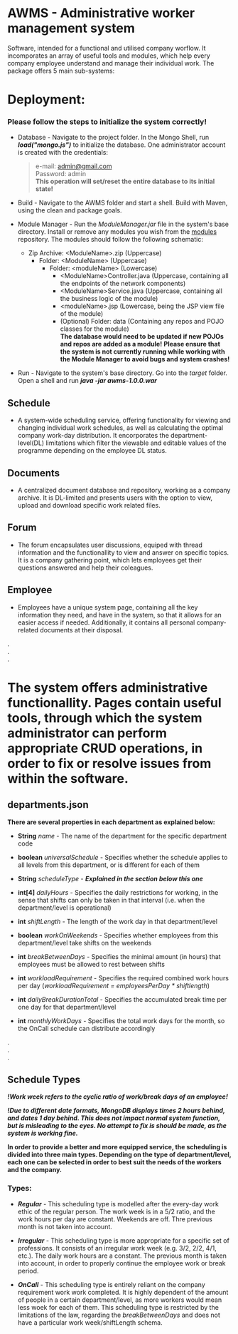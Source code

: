 # AWMS - Administrative worker management system
Software, intended for a functional and utilised company worflow. It incomporates an array of useful tools and modules, which help every company employee understand and manage their individual work. The package offers 5 main sub-systems:

# Deployment:
### Please follow the steps to initialize the system correctly!
*   Database - Navigate to the project folder. In the Mongo Shell, run ***load("mongo.js")*** to initialize the database. One administrator account is created with the credentials:  
    > e-mail: admin@gmail.com  
    > Password: admin  
    __This operation will set/reset the entire database to its initial state!__  
    
*   Build - Navigate to the AWMS folder and start a shell. Build with Maven, using the clean and package goals.
  
*   Module Manager - Run the *ModuleManager.jar* file in the system's base directory. Install or remove any modules you wish from the [modules](https://github.com/albertokarakoutev/AWMS---Modules) repository. The modules should follow the following schematic:
    * Zip Archive: \<ModuleName\>.zip (Uppercase)  
        * Folder: \<ModuleName\> (Uppercase)  
            * Folder: \<moduleName\> (Lowercase)  
                * \<ModuleName\>Controller.java (Uppercase, containing all the endpoints of the network components)  
                * \<ModuleName\>Service.java (Uppercase, containing all the business logic of the module)  
                * \<moduleName\>.jsp (Lowercase, being the JSP view file of the module)
                * (Optional) Folder: data (Containing any repos and POJO classes for the module)  
                __The database would need to be updated if new POJOs and repos are added as a module!__
                __Please ensure that the system is not currently running while working with the Module Manager to avoid bugs and system crashes!__
  
*   Run - Navigate to the system's base directory. Go into the _target_ folder. Open a shell and run ***java -jar awms-1.0.0.war***     

## Schedule 
*   A system-wide scheduling service, offering functionality for viewing and changing individual work schedules, as well as calculating the optimal company work-day distribution. It encorporates the department-level(DL) limitations which filter the viewable and editable values of the programme depending on the employee DL status.

## Documents
*   A centralized document database and repository, working as a company archive. It is DL-limited and presents users with the option to view, upload and download specific work related files.

## Forum
*   The forum encapsulates user discussions, equiped with thread information and the functionallity to view and answer on specific topics. It is a company gathering point, which lets employees get their questions answered and help their coleagues.
    
## Employee
*   Employees have a unique system page, containing all the key information they need, and have in the system, so that it allows for an easier access if needed. Additionally, it contains all personal company-related documents at their disposal.
    
.  
.  
. 
  
# The system offers administrative functionallity. Pages contain useful tools, through which the system administrator can perform appropriate CRUD operations, in order to fix or resolve issues from within the software.

## departments.json

**There are several properties in each department as explained below:**
*   **String** _name_ - The name of the department for the specific department code  
  
*   **boolean** _universalSchedule_ - Specifies whether the schedule applies to all levels from this department, or is different for each of them  
  
*   **String** _scheduleType_ - ***Explained in the section below this one***  
  
*   **int[4]** _dailyHours_ - Specifies the daily restrictions for working, in the sense that shifts can only be taken in that interval (i.e. when the department/level is operational)  
  
*   **int** _shiftLength_ - The length of the work day in that department/level  
  
*   **boolean** _workOnWeekends_ - Specifies whether employees from this department/level take shifts on the weekends  
  
*   **int** _breakBetweenDays_ - Specifies the minimal amount (in hours) that employees must be allowed to rest between shifts  
  
*   **int** _workloadRequirement_ - Specifies the required combined work hours per day (_workloadRequirement = employeesPerDay * shiftlength_)  
  
*   **int** _dailyBreakDurationTotal_ - Specifies the accumulated break time per one day for that department/level  
  
*   **int** _monthlyWorkDays_ - Specifies the total work days for the month, so the OnCall schedule can distribute accordingly  
  
.  
.  
.  
  
## Schedule Types  
  
***!Work week refers to the cyclic ratio of work/break days of an employee!***  
  
***!Due to different date formats, MongoDB displays times 2 hours behind, and dates 1 day behind. This does not impact normal system function, but is misleading to the eyes. No attempt to fix is should be made, as the system is working fine.***  
  
**In order to provide a better and more equipped service, the scheduling is divided into three main types. Depending on the type of department/level, each one can be selected in order to best suit the needs of the workers and the company.**  
  
### Types:
*   ***Regular*** - This scheduling type is modelled after the every-day work ethic of the regular person. The work week is in a 5/2 ratio, and the work hours per day are constant. Weekends are off. Thre previous month is not taken into account.  
  
*   ***Irregular*** - This scheduling type is more appropriate for a specific set of professions. It consists of an irregular work week (e.g. 3/2, 2/2, 4/1, etc.). The daily work hours are a constant. The previous month is taken into account, in order to properly continue the employee work or break period.  
  
*   ***OnCall*** - This scheduling type is entirely reliant on the company requirement work work completed. It is highly dependent of the amount of people in a certain department/level, as more workers would mean less woek for each of them. This scheduling type is restricted by the limitations of the law, regarding the _breakBetweenDays_ and does not have a particular work week/shiftLength schema. 
